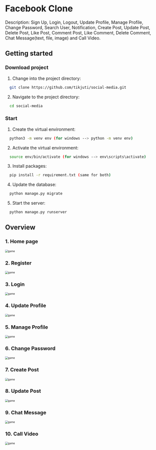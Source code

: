 # Facebook Clone
Description: Sign Up, Login, Logout, Update Profile, Manage Profile, Change Password, Search User, Notification, Create Post, Update Post, 
Delete Post, Like Post, Comment Post, Like Comment, Delete Comment, Chat Message(text, file, image) and Call Video.
## Getting started
### Download project
1. Change into the project directory: 
 ```bash
   git clone https://github.com/tikjuti/social-media.git
   ```
2. Navigate to the project directory: 
 ```bash
   cd social-media
   ```
### Start

1. Create the virtual environment:
 ```bash 
   python3 -m venv env (for windows --> python -m venv env)
   ```
2. Activate the virtual environment:
 ```bash
   source env/bin/activate (for windows --> env\scripts\activate)
   ```
3. Install packages:
 ```bash
   pip install -r requirement.txt (same for both)
   ```
4. Update the database:
 ```bash
   python manage.py migrate
   ```
5. Start the server:
 ```bash
   python manage.py runserver
   ```
## Overview
### 1. Home page

<img src="./static/images/homepage.png" style="zoom:60%" alt="game"/>

### 2. Register

<img src="./static/images/signup.png" style="zoom:60%" alt="game"/>


### 3. Login

<img src="./static/images/login.png" style="zoom:60%" alt="game"/>


### 4. Update Profile

<img src="./static/images/updateprofile.png" style="zoom:60%" alt="game"/>


### 5. Manage Profile

<img src="./static/images/manageprofile.png" style="zoom:60%" alt="game"/>


### 6. Change Password

<img src="./static/images/changepassword.png" style="zoom:60%" alt="game"/>


### 7. Create Post

<img src="./static/images/creatapost.png" style="zoom:60%" alt="game"/>


### 8. Update Post

<img src="./static/images/editpost.png" style="zoom:60%" alt="game"/>


### 9. Chat Message

<img src="./static/images/chatmessage.png" style="zoom:60%" alt="game"/>


### 10. Call Video

<img src="./static/images/callvideo.png" style="zoom:60%" alt="game"/>







